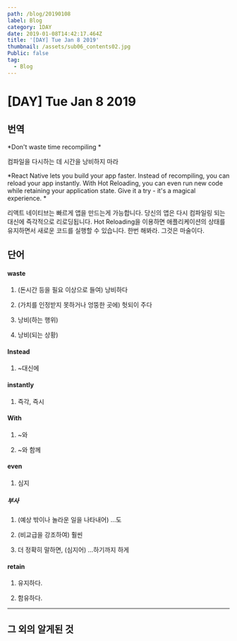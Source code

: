 ```yaml
---
path: /blog/20190108
label: Blog
category: 1DAY
date: 2019-01-08T14:42:17.464Z
title: '[DAY] Tue Jan 8 2019'
thumbnail: /assets/sub06_contents02.jpg
Public: false
tag:
  - Blog
---
```

# [DAY] Tue Jan 8 2019

## 번역

*Don't waste time recompiling*

컴파일을 다시하는 데 시간을 낭비하지 마라

*React Native lets you build your app faster. Instead of recompiling, you can reload your app instantly. With Hot Reloading, you can even run new code while retaining your application state. Give it a try - it's a magical experience.*

리액트 네이티브는 빠르게 앱을 만드는게 가능합니다. 당신의 앱은 다시 컴파일링 되는 대신에 즉각적으로 리로딩됩니다. Hot Reloading을 이용하면 애플리케이션의 상태를 유지하면서 새로운 코드를 실행할 수 있습니다.
한번 해봐라. 그것은 마술이다.

## 단어

#### waste

1. (돈시간 등을 필요 이상으로 들여) 낭비하다

2. (가치를 인정받지 못하거나 엉뚱한 곳에) 헛되이 주다 

3. 낭비(하는 행위)

4. 낭비(되는 상황)

#### Instead 

1. ~대신에

#### instantly

1. 즉각, 즉시

#### With 

1. ~와

2. ~와 함께

#### even 

1. 심지

##### 부사

1. (예상 밖이나 놀라운 일을 나타내어) …도

2. (비교급을 강조하여) 훨씬

3. 더 정확히 말하면, (심지어) …하기까지 하게

#### retain

1. 유지하다.

2. 함유하다.
- - -

## 그 외의 알게된 것
